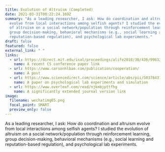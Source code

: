 ```yaml
---
title: Evolution of Altruism (Completed)
date: 2021-03-31T00:22:24.169Z
summary: "As a leading researcher, I ask: How do coordination and altruism
  evolve from local interactions among selfish agents? I studied the evolution
  of altruism on a social network/population through reinforcement learning,
  group decision-making, behavioral mechanisms (e.g., social learning and
  reputation-based regulation), and psychological lab experiments."
draft: false
featured: false
external_link: " "
links:
  - url: https://direct.mit.edu/isal/proceedings/alife2018/30/436/99632
    name: A recent CS conference paper link
  - url: https://www.carsonhlbao.com/publication/cooperation/
    name: A post
  - url: https://www.sciencedirect.com/science/article/abs/pii/S037843711730938X?via%3Dihub
    name: A paper on psychological lab experiments and simulation
  - url: https://www.overleaf.com/read/njkmbjpttfhg
    name: A significantly extended journal version link
image:
  filename: wechatimg65.png
  focal_point: SMART
  preview_only: false
---
```

As a leading researcher, I ask: How do coordination and altruism evolve from local interactions among selfish agents? I studied the evolution of altruism on a social network/population through reinforcement learning, group decision-making, behavioral mechanisms (e.g., social learning and reputation-based regulation), and psychological lab experiments.